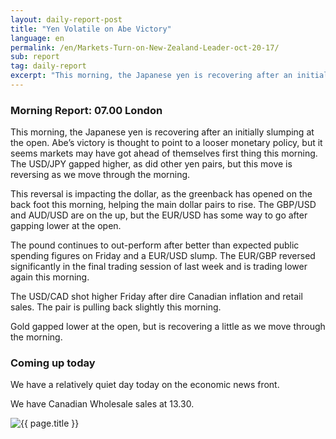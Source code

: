 ```yaml
---
layout: daily-report-post
title: "Yen Volatile on Abe Victory"
language: en
permalink: /en/Markets-Turn-on-New-Zealand-Leader-oct-20-17/
sub: report
tag: daily-report
excerpt: "This morning, the Japanese yen is recovering after an initially slumping at the open. Abe’s victory is thought to point to a looser monetary policy, but it seems markets may have got ahead of themselves first thing this morning..."
---
```

### Morning Report: 07.00 London

This morning, the Japanese yen is recovering after an initially slumping at the open. Abe’s victory is thought to point to a looser monetary policy, but it seems markets may have got ahead of themselves first thing this morning. The USD/JPY gapped higher, as did other yen pairs, but this move is reversing as we move through the morning. 

This reversal is impacting the dollar, as the greenback has opened on the back foot this morning, helping the main dollar pairs to rise. The GBP/USD and AUD/USD are on the up, but the EUR/USD has some way to go after gapping lower at the open. 

The pound continues to out-perform after better than expected public spending figures on Friday and a EUR/USD slump. The EUR/GBP reversed significantly in the final trading session of last week and is trading lower again this morning. 

The USD/CAD shot higher Friday after dire Canadian inflation and retail sales. The pair is pulling back slightly this morning. 

Gold gapped lower at the open, but is recovering a little as we move through the morning. 

### Coming up today 

We have a relatively quiet day today on the economic news front. 

We have Canadian Wholesale sales at 13.30.

<p><img src="{{ "/assets/images/daily-report/2017-10-23_07-35-20.jpg" | relative_url }}" alt="{{ page.title }}" title="{{ page.title }}"></p>